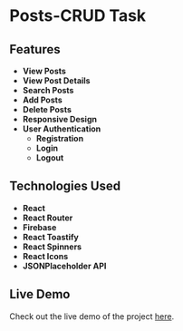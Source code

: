 # Posts-CRUD Task

## Features

- **View Posts**
- **View Post Details**
- **Search Posts**
- **Add Posts**
- **Delete Posts**
- **Responsive Design**
- **User Authentication**
  - **Registration**
  - **Login**
  - **Logout**

## Technologies Used

- **React**
- **React Router**
- **Firebase**
- **React Toastify**
- **React Spinners**
- **React Icons**
- **JSONPlaceholder API**

## Live Demo

Check out the live demo of the project [here](https://post-crud-habidhossen.web.app/).
